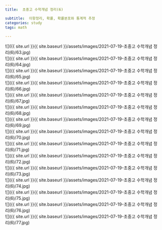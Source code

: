 ```yaml
---
title:  초중고 수학개념 정리(6)

subtitle:  이항정리, 확률, 확률분포와 통계적 추정
categories: study 
tags: math
 
---
```


  
  
![]({{ site.url }}{{ site.baseurl }}/assets/images/2021-07-19-초중고 수학개념 정리(6)/63.jpg)  
![]({{ site.url }}{{ site.baseurl }}/assets/images/2021-07-19-초중고 수학개념 정리(6)/64.jpg)  
![]({{ site.url }}{{ site.baseurl }}/assets/images/2021-07-19-초중고 수학개념 정리(6)/65.jpg)  
![]({{ site.url }}{{ site.baseurl }}/assets/images/2021-07-19-초중고 수학개념 정리(6)/66.jpg)  
![]({{ site.url }}{{ site.baseurl }}/assets/images/2021-07-19-초중고 수학개념 정리(6)/67.jpg)  
![]({{ site.url }}{{ site.baseurl }}/assets/images/2021-07-19-초중고 수학개념 정리(6)/68.jpg)  
![]({{ site.url }}{{ site.baseurl }}/assets/images/2021-07-19-초중고 수학개념 정리(6)/69.jpg)  
![]({{ site.url }}{{ site.baseurl }}/assets/images/2021-07-19-초중고 수학개념 정리(6)/70.jpg)  
![]({{ site.url }}{{ site.baseurl }}/assets/images/2021-07-19-초중고 수학개념 정리(6)/71.jpg)  
![]({{ site.url }}{{ site.baseurl }}/assets/images/2021-07-19-초중고 수학개념 정리(6)/72.jpg)  
![]({{ site.url }}{{ site.baseurl }}/assets/images/2021-07-19-초중고 수학개념 정리(6)/73.jpg)  
![]({{ site.url }}{{ site.baseurl }}/assets/images/2021-07-19-초중고 수학개념 정리(6)/74.jpg)  
![]({{ site.url }}{{ site.baseurl }}/assets/images/2021-07-19-초중고 수학개념 정리(6)/75.jpg)  
![]({{ site.url }}{{ site.baseurl }}/assets/images/2021-07-19-초중고 수학개념 정리(6)/76.jpg)  
![]({{ site.url }}{{ site.baseurl }}/assets/images/2021-07-19-초중고 수학개념 정리(6)/77.jpg)  
